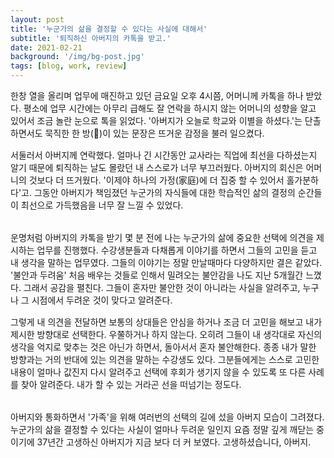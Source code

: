 ```yaml
---
layout: post
title: '누군가의 삶을 결정할 수 있다는 사실에 대해서'
subtitle: '퇴직하신 아버지의 카톡을 받고.'
date: 2021-02-21
background: '/img/bg-post.jpg'
tags: [blog, work, review]
---
```


한창 열을 올리며 업무에 매진하고 있던 금요일 오후 4시쯤, 어머니께 카톡을 하나 받았다. 평소에 업무 시간에는 아무리 급해도 잘 연락을 하시지 않는 어머니의 성향을 알고 있어서 조금 놀란 눈으로 톡을 읽었다. '아버지가 오늘로 학교와 이별을 하셨다.'는 단촐하면서도 묵직한 한 방(🥊)이 있는 문장은 뜨거운 감정을 불러 일으켰다.

<p style="display: block; margin-top: 0px; margin-bottom: 15px" > </p>

서둘러서 아버지께 연락했다. 얼마나 긴 시간동안 교사라는 직업에 최선을 다하셨는지 알기 때문에 퇴직하는 날도 몰랐던 내 스스로가 너무 부끄러웠다. 아버지의 회신은 어머니의 것보다 더 뜨거웠다. '이제야 하나의 가정(家庭)에 더 집중 할 수 있어서 홀가분하다'고. 그동안 아버지가 책임졌던 누군가의 자식들에 대한 학습적인 삶의 결정의 순간들이 최선으로 가득했음을 너무 잘 느낄 수 있었다.

<p style="display: block; margin-top: 0px; margin-bottom: 32px" > </p>

운명처럼 아버지의 카톡을 받기 몇 분 전에 나는 누군가의 삶에 중요한 선택에 의견을 제시하는 업무를 진행했다. 수강생분들과 다채롭게 이야기를 하면서 그들의 고민을 듣고 내 생각을 말하는 업무였다. 그들의 이야기는 정말 만날때마다 다양하지만 결은 같았다. '불안과 두려움' 처음 배우는 것들로 인해서 밀려오는 불안감을 나도 지난 5개월간 느꼈다. 그래서 공감을 펼친다. 그들이 혼자만 불안한 것이 아니라는 사실을 알려주고, 누구나 그 시점에서 두려운 것이 맞다고 알려준다.

<p style="display: block; margin-top: 0px; margin-bottom: 15px" > </p>

그렇게 내 의견을 전달하면 보통의 상대들은 안심을 하거나 조금 더 고민을 해보고 내가 제시한 방향대로 선택한다. 우쭐하거나 하지 않는다. 오히려 그들이 내 생각대로 자신의 생각을 억지로 맞추는 것은 아닌가 하면서, 돌아서서 혼자 불안해한다. 종종 내가 말한 방향과는 거의 반대에 있는 의견을 말하는 수강생도 있다. 그분들에게는 스스로 고민한 내용이 얼마나 값진지 다시 알려주고 선택에 후회가 생기지 않을 수 있도록 또 다른 사례를 찾아 알려준다. 내가 할 수 있는 거라곤 선을 떠넘기는 정도다.

<p style="display: block; margin-top: 0px; margin-bottom: 32px" > </p>

아버지와 통화하면서 '가족'을 위해 여러번의 선택의 길에 섰을 아버지 모습이 그려졌다. 누군가의 삶을 결정할 수 있다는 사실이 얼마나 두려운 일인지 요즘 정말 깊게 깨닫는 중이기에 37년간 고생하신 아버지가 지금 보다 더 커 보였다. 고생하셨습니다, 아버지.

<p style="display: block; margin-top: 0px; margin-bottom: 25px" > </p>
